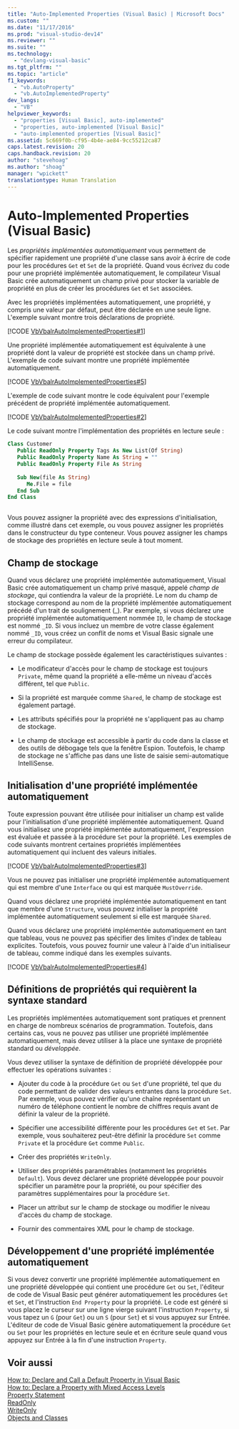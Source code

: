 ```yaml
---
title: "Auto-Implemented Properties (Visual Basic) | Microsoft Docs"
ms.custom: ""
ms.date: "11/17/2016"
ms.prod: "visual-studio-dev14"
ms.reviewer: ""
ms.suite: ""
ms.technology: 
  - "devlang-visual-basic"
ms.tgt_pltfrm: ""
ms.topic: "article"
f1_keywords: 
  - "vb.AutoProperty"
  - "vb.AutoImplementedProperty"
dev_langs: 
  - "VB"
helpviewer_keywords: 
  - "properties [Visual Basic], auto-implemented"
  - "properties, auto-implemented [Visual Basic]"
  - "auto-implemented properties [Visual Basic]"
ms.assetid: 5c669f0b-cf95-4b4e-ae84-9cc55212ca87
caps.latest.revision: 20
caps.handback.revision: 20
author: "stevehoag"
ms.author: "shoag"
manager: "wpickett"
translationtype: Human Translation
---
```

# Auto-Implemented Properties (Visual Basic)
Les *propriétés implémentées automatiquement* vous permettent de spécifier rapidement une propriété d'une classe sans avoir à écrire de code pour les procédures `Get` et `Set` de la propriété.  Quand vous écrivez du code pour une propriété implémentée automatiquement, le compilateur Visual Basic crée automatiquement un champ privé pour stocker la variable de propriété en plus de créer les procédures `Get` et `Set` associées.  
  
 Avec les propriétés implémentées automatiquement, une propriété, y compris une valeur par défaut, peut être déclarée en une seule ligne.  L'exemple suivant montre trois déclarations de propriété.  
  
 [!CODE [VbVbalrAutoImplementedProperties#1](../CodeSnippet/VS_Snippets_VBCSharp/vbvbalrautoimplementedproperties#1)]  
  
 Une propriété implémentée automatiquement est équivalente à une propriété dont la valeur de propriété est stockée dans un champ privé.  L'exemple de code suivant montre une propriété implémentée automatiquement.  
  
 [!CODE [VbVbalrAutoImplementedProperties#5](../CodeSnippet/VS_Snippets_VBCSharp/vbvbalrautoimplementedproperties#5)]  
  
 L'exemple de code suivant montre le code équivalent pour l'exemple précédent de propriété implémentée automatiquement.  
  
 [!CODE [VbVbalrAutoImplementedProperties#2](../CodeSnippet/VS_Snippets_VBCSharp/vbvbalrautoimplementedproperties#2)]  
  
 Le code suivant montre l'implémentation des propriétés en lecture seule :  
  
```vb  
Class Customer  
   Public ReadOnly Property Tags As New List(Of String)  
   Public ReadOnly Property Name As String = ""  
   Public ReadOnly Property File As String  
  
   Sub New(file As String)  
      Me.File = file  
   End Sub  
End Class  
  
```  
  
 Vous pouvez assigner la propriété avec des expressions d'initialisation, comme illustré dans cet exemple, ou vous pouvez assigner les propriétés dans le constructeur du type conteneur.  Vous pouvez assigner les champs de stockage des propriétés en lecture seule à tout moment.  
  
## Champ de stockage  
 Quand vous déclarez une propriété implémentée automatiquement, Visual Basic crée automatiquement un champ privé masqué, appelé *champ de stockage*, qui contiendra la valeur de la propriété.  Le nom du champ de stockage correspond au nom de la propriété implémentée automatiquement précédé d'un trait de soulignement \(\_\).  Par exemple, si vous déclarez une propriété implémentée automatiquement nommée `ID`, le champ de stockage est nommé `_ID`.  Si vous incluez un membre de votre classe également nommé `_ID`, vous créez un conflit de noms et Visual Basic signale une erreur du compilateur.  
  
 Le champ de stockage possède également les caractéristiques suivantes :  
  
-   Le modificateur d'accès pour le champ de stockage est toujours `Private`, même quand la propriété a elle\-même un niveau d'accès différent, tel que `Public`.  
  
-   Si la propriété est marquée comme `Shared`, le champ de stockage est également partagé.  
  
-   Les attributs spécifiés pour la propriété ne s'appliquent pas au champ de stockage.  
  
-   Le champ de stockage est accessible à partir du code dans la classe et des outils de débogage tels que la fenêtre Espion.  Toutefois, le champ de stockage ne s'affiche pas dans une liste de saisie semi\-automatique IntelliSense.  
  
## Initialisation d'une propriété implémentée automatiquement  
 Toute expression pouvant être utilisée pour initialiser un champ est valide pour l'initialisation d'une propriété implémentée automatiquement.  Quand vous initialisez une propriété implémentée automatiquement, l'expression est évaluée et passée à la procédure `Set` pour la propriété.  Les exemples de code suivants montrent certaines propriétés implémentées automatiquement qui incluent des valeurs initiales.  
  
 [!CODE [VbVbalrAutoImplementedProperties#3](../CodeSnippet/VS_Snippets_VBCSharp/vbvbalrautoimplementedproperties#3)]  
  
 Vous ne pouvez pas initialiser une propriété implémentée automatiquement qui est membre d'une `Interface` ou qui est marquée `MustOverride`.  
  
 Quand vous déclarez une propriété implémentée automatiquement en tant que membre d'une `Structure`, vous pouvez initialiser la propriété implémentée automatiquement seulement si elle est marquée `Shared`.  
  
 Quand vous déclarez une propriété implémentée automatiquement en tant que tableau, vous ne pouvez pas spécifier des limites d'index de tableau explicites.  Toutefois, vous pouvez fournir une valeur à l'aide d'un initialiseur de tableau, comme indiqué dans les exemples suivants.  
  
 [!CODE [VbVbalrAutoImplementedProperties#4](../CodeSnippet/VS_Snippets_VBCSharp/vbvbalrautoimplementedproperties#4)]  
  
## Définitions de propriétés qui requièrent la syntaxe standard  
 Les propriétés implémentées automatiquement sont pratiques et prennent en charge de nombreux scénarios de programmation.  Toutefois, dans certains cas, vous ne pouvez pas utiliser une propriété implémentée automatiquement, mais devez utiliser à la place une syntaxe de propriété standard ou *développée*.  
  
 Vous devez utiliser la syntaxe de définition de propriété développée pour effectuer les opérations suivantes :  
  
-   Ajouter du code à la procédure `Get` ou `Set` d'une propriété, tel que du code permettant de valider des valeurs entrantes dans la procédure `Set`.  Par exemple, vous pouvez vérifier qu'une chaîne représentant un numéro de téléphone contient le nombre de chiffres requis avant de définir la valeur de la propriété.  
  
-   Spécifier une accessibilité différente pour les procédures `Get` et `Set`.  Par exemple, vous souhaiterez peut\-être définir la procédure `Set` comme `Private` et la procédure `Get` comme `Public`.  
  
-   Créer des propriétés `WriteOnly`.  
  
-   Utiliser des propriétés paramétrables \(notamment les propriétés `Default`\).  Vous devez déclarer une propriété développée pour pouvoir spécifier un paramètre pour la propriété, ou pour spécifier des paramètres supplémentaires pour la procédure `Set`.  
  
-   Placer un attribut sur le champ de stockage ou modifier le niveau d'accès du champ de stockage.  
  
-   Fournir des commentaires XML pour le champ de stockage.  
  
## Développement d'une propriété implémentée automatiquement  
 Si vous devez convertir une propriété implémentée automatiquement en une propriété développée qui contient une procédure `Get` ou `Set`, l'éditeur de code de Visual Basic peut générer automatiquement les procédures `Get` et `Set`, et l'instruction `End Property` pour la propriété.  Le code est généré si vous placez le curseur sur une ligne vierge suivant l'instruction `Property`, si vous tapez un `G` \(pour `Get`\) ou un `S` \(pour `Set`\) et si vous appuyez sur Entrée.  L'éditeur de code de Visual Basic génère automatiquement la procédure `Get` ou `Set` pour les propriétés en lecture seule et en écriture seule quand vous appuyez sur Entrée à la fin d'une instruction `Property`.  
  
## Voir aussi  
 [How to: Declare and Call a Default Property in Visual Basic](../../../../visual-basic/programming-guide/language-features/procedures/how-to-declare-and-call-a-default-property.md)   
 [How to: Declare a Property with Mixed Access Levels](../../../../visual-basic/programming-guide/language-features/procedures/how-to-declare-a-property-with-mixed-access-levels.md)   
 [Property Statement](../../../../visual-basic/language-reference/statements/property-statement.md)   
 [ReadOnly](../../../../visual-basic/language-reference/modifiers/readonly.md)   
 [WriteOnly](../../../../visual-basic/language-reference/modifiers/writeonly.md)   
 [Objects and Classes](../../../../visual-basic/programming-guide/language-features/objects-and-classes/index.md)
